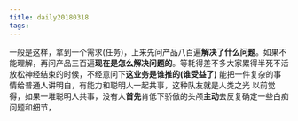 ```yaml
---
title: daily20180318
tags:
---
```


> 
一般是这样，拿到一个需求(任务)，上来先问产品八百遍**解决了什么问题**。如果不能理解，再问产品三百遍**现在是怎么解决问题的**。等耗得差不多大家累得半死不活放松神经结束的时候，不经意问下**这业务是谁推的(谁受益了)**
能把一件复杂的事情给普通人讲明白，有能力和聪明人一起共事，这种队友就是人类之光
以前觉得，如果一堆聪明人共事，没有人**首先**肯低下骄傲的头颅**主动**去反复确定一些白痴问题和细节，

